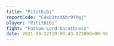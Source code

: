 ```yaml
---
title: "Pititbibi"
reportCode: "C4x81tcXAbr9YMgj"
player: "Pititbibi"
fight: "Fathom-Lord Karathress"
date: 2021-09-22T19:00:43.822000+00:00
---
```

